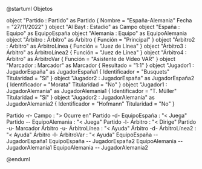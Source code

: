 @startuml Objetos

object "Partido : Partido" as Partido {
   Nombre = "España-Alemania"
   Fecha = "27/11/2022"
}
object "Al Bayt : Estadio" as Campo
object "España : Equipo" as EquipoEspaña
object "Alemania : Equipo" as EquipoAlemania
object "Árbitro : Árbitro" as Árbitro {
   Función = "Principal"
}
object "Árbitro2 : Árbitro" as ÁrbitroLínea {
   Función = "Juez de Línea"
}
object "Árbitro3 : Árbitro" as ÁrbitroLínea2 {
   Función = "Juez de Línea"
}
object "Árbitro4 : Árbitro" as ÁrbitroVar {
   Función = "Asistente de Vídeo VAR"
}
object "Marcador : Marcador" as Marcador {
   Resultado = "1:1"
}
object "Jugador1 : JugadorEspaña" as JugadorEspaña1 {
   Identificador = "Busquets"
   Titularidad = "Sí"
}
object "Jugador2 : JugadorEspaña" as JugadorEspaña2 {
   Identificador = "Morata"
   Titularidad = "No"
}
object "Jugador1 : JugadorAlemania" as JugadorAlemania1 {
   Identificador = "T. Müller"
   Titularidad = "Sí"
}
object "Jugador2 : JugadorAlemania" as JugadorAlemania2 {
   Identificador = "Hofmann"
   Titularidad = "No"
}



Partido -r- Campo : "> Ocurre en"
Partido -d- EquipoEspaña : "< Juega"
Partido -- EquipoAlemania : "< Juega"
Partido -l- Árbitro : "< Dirige"
Partido -u- Marcador
Árbitro -u- ÁrbitroLínea : "< Ayuda"
Árbitro -d- ÁrbitroLínea2 : "< Ayuda"
Árbitro -l- ÁrbitroVar : "< Ayuda"
EquipoEspaña -- JugadorEspaña1
EquipoEspaña -- JugadorEspaña2
EquipoAlemania -- JugadorAlemania1
EquipoAlemania -- JugadorAlemania2

@enduml

